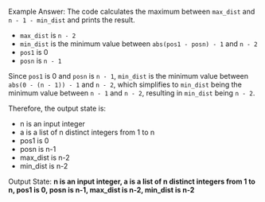 Example Answer:
The code calculates the maximum between `max_dist` and `n - 1 - min_dist` and prints the result. 
- `max_dist` is `n - 2` 
- `min_dist` is the minimum value between `abs(pos1 - posn) - 1` and `n - 2`
- `pos1` is 0
- `posn` is `n - 1`

Since `pos1` is 0 and `posn` is `n - 1`, `min_dist` is the minimum value between `abs(0 - (n - 1)) - 1` and `n - 2`, which simplifies to `min_dist` being the minimum value between `n - 1` and `n - 2`, resulting in `min_dist` being `n - 2`.

Therefore, the output state is: 
- n is an input integer
- a is a list of n distinct integers from 1 to n
- pos1 is 0
- posn is n-1
- max_dist is n-2
- min_dist is n-2

Output State: **n is an input integer, a is a list of n distinct integers from 1 to n, pos1 is 0, posn is n-1, max_dist is n-2, min_dist is n-2**